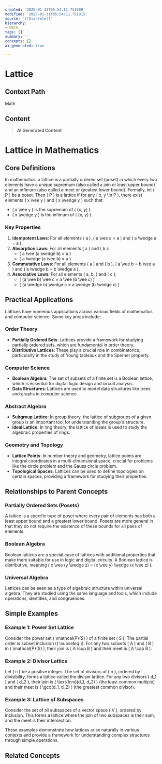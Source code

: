 ```yaml
---
created: '2025-01-31T05:54:11.751009'
modified: '2025-01-31T05:54:11.751015'
source: '[[Discrete]]'
hierarchy:
- Math
tags: []
summary: ''
concepts: []
ai_generated: true

---
```


# Lattice

## Context Path
Math

## Content
> **AI Generated Content**
 # Lattice in Mathematics

## Core Definitions

In mathematics, a lattice is a partially ordered set (poset) in which every two elements have a unique supremum (also called a join or least upper bound) and an infimum (also called a meet or greatest lower bound). Formally, let \( P \) be a poset. Then \( P \) is a lattice if for any \( x, y \in P \), there exist elements \( x \vee y \) and \( x \wedge y \) such that:

- \( x \vee y \) is the supremum of \( \{x, y\} \).
- \( x \wedge y \) is the infimum of \( \{x, y\} \).

### Key Properties

1. **Idempotent Laws**: For all elements \( a \), \( a \vee a = a \) and \( a \wedge a = a \).
2. **Absorption Laws**: For all elements \( a \) and \( b \):
   - \( a \vee (a \wedge b) = a \)
   - \( a \wedge (a \vee b) = a \)
3. **Commutative Laws**: For all elements \( a \) and \( b \), \( a \vee b = b \vee a \) and \( a \wedge b = b \wedge a \).
4. **Associative Laws**: For all elements \( a, b, \) and \( c \):
   - \( (a \vee b) \vee c = a \vee (b \vee c) \)
   - \( (a \wedge b) \wedge c = a \wedge (b \wedge c) \)

## Practical Applications

Lattices have numerous applications across various fields of mathematics and computer science. Some key areas include:

### Order Theory

- **Partially Ordered Sets**: Lattices provide a framework for studying partially ordered sets, which are fundamental in order theory.
- **Distributive Lattices**: These play a crucial role in combinatorics, particularly in the study of Young tableaux and the Sperner property.

### Computer Science

- **Boolean Algebra**: The set of subsets of a finite set is a Boolean lattice, which is essential for digital logic design and circuit analysis.
- **Data Structures**: Lattices are used to model data structures like trees and graphs in computer science.

### Abstract Algebra

- **Subgroup Lattice**: In group theory, the lattice of subgroups of a given group is an important tool for understanding the group's structure.
- **Ideal Lattice**: In ring theory, the lattice of ideals is used to study the algebraic properties of rings.

### Geometry and Topology

- **Lattice Points**: In number theory and geometry, lattice points are integral coordinates in a multi-dimensional space, crucial for problems like the circle problem and the Gauss circle problem.
- **Topological Spaces**: Lattices can be used to define topologies on certain spaces, providing a framework for studying their properties.

## Relationships to Parent Concepts

### Partially Ordered Sets (Posets)

A lattice is a specific type of poset where every pair of elements has both a least upper bound and a greatest lower bound. Posets are more general in that they do not require the existence of these bounds for all pairs of elements.

### Boolean Algebra

Boolean lattices are a special case of lattices with additional properties that make them suitable for use in logic and digital circuits. A Boolean lattice is distributive, meaning \( x \vee (y \wedge z) = (x \vee y) \wedge (x \vee z) \).

### Universal Algebra

Lattices can be seen as a type of algebraic structure within universal algebra. They are studied using the same language and tools, which include operations, identities, and congruences.

## Simple Examples

### Example 1: Power Set Lattice

Consider the power set \( \mathcal{P}(S) \) of a finite set \( S \). The partial order is subset inclusion (\( \subseteq \)). For any two subsets \( A \) and \( B \) in \( \mathcal{P}(S) \), their join is \( A \cup B \) and their meet is \( A \cap B \).

### Example 2: Divisor Lattice

Let \( n \) be a positive integer. The set of divisors of \( n \), ordered by divisibility, forms a lattice called the divisor lattice. For any two divisors \( d_1 \) and \( d_2 \), their join is \( \text{lcm}(d_1, d_2) \) (the least common multiple) and their meet is \( \gcd(d_1, d_2) \) (the greatest common divisor).

### Example 3: Lattice of Subspaces

Consider the set of all subspaces of a vector space \( V \), ordered by inclusion. This forms a lattice where the join of two subspaces is their sum, and the meet is their intersection.

These examples demonstrate how lattices arise naturally in various contexts and provide a framework for understanding complex structures through simple operations.

## Related Concepts
